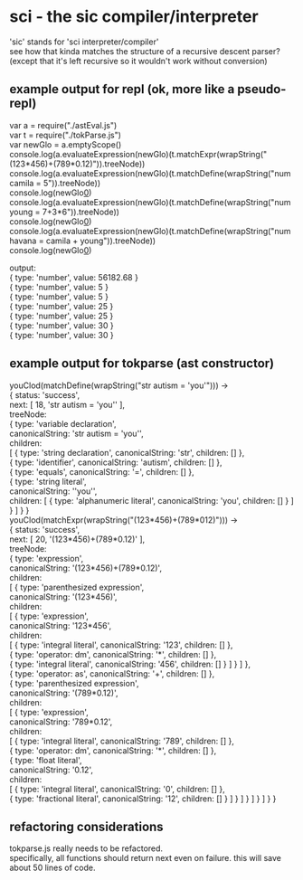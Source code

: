 # sci - the sic compiler/interpreter
'sic' stands for 'sci interpreter/compiler'  
see how that kinda matches the structure of a recursive descent parser? (except that it's left recursive so it wouldn't work without conversion)
## example output for repl (ok, more like a pseudo-repl)
var a = require("./astEval.js")  
var t = require("./tokParse.js")  
var newGlo = a.emptyScope()  
console.log(a.evaluateExpression(newGlo)(t.matchExpr(wrapString("(123\*456)+(789\*0.12)")).treeNode))  
console.log(a.evaluateExpression(newGlo)(t.matchDefine(wrapString("num camila = 5")).treeNode))  
console.log(newGlo[0]("camila"))  
console.log(a.evaluateExpression(newGlo)(t.matchDefine(wrapString("num young = 7+3\*6")).treeNode))  
console.log(newGlo[0]("young"))  
console.log(a.evaluateExpression(newGlo)(t.matchDefine(wrapString("num havana = camila + young")).treeNode))  
console.log(newGlo[0]("havana"))  
  
output:  
{ type: 'number', value: 56182.68 }  
{ type: 'number', value: 5 }  
{ type: 'number', value: 5 }  
{ type: 'number', value: 25 }  
{ type: 'number', value: 25 }  
{ type: 'number', value: 30 }  
{ type: 'number', value: 30 }
## example output for tokparse (ast constructor)
youClod(matchDefine(wrapString("str autism = 'you'"))) ->  
{ status: 'success',  
  next: [ 18, 'str autism = \'you\'' ],  
  treeNode:  
   { type: 'variable declaration',  
     canonicalString: 'str autism = \'you\'',  
     children:  
      [ { type: 'string declaration', canonicalString: 'str', children: [] },  
        { type: 'identifier', canonicalString: 'autism', children: [] },  
        { type: 'equals', canonicalString: '=', children: [] },  
        { type: 'string literal',  
          canonicalString: '\'you\'',  
          children: [ { type: 'alphanumeric literal', canonicalString: 'you', children: [] } ] } ] } }  
youClod(matchExpr(wrapString("(123\*456)+(789\*012)"))) ->  
{ status: 'success',  
  next: [ 20, '(123\*456)+(789\*0.12)' ],  
  treeNode:  
   { type: 'expression',  
     canonicalString: '(123\*456)+(789\*0.12)',  
     children:  
      [ { type: 'parenthesized expression',  
          canonicalString: '(123\*456)',  
          children:  
           [ { type: 'expression',  
               canonicalString: '123\*456',  
               children:  
                [ { type: 'integral literal', canonicalString: '123', children: [] },  
                  { type: 'operator: dm', canonicalString: '\*', children: [] },  
                  { type: 'integral literal', canonicalString: '456', children: [] } ] } ] },  
        { type: 'operator: as', canonicalString: '+', children: [] },  
        { type: 'parenthesized expression',  
          canonicalString: '(789\*0.12)',  
          children:  
           [ { type: 'expression',  
               canonicalString: '789\*0.12',  
               children:  
                [ { type: 'integral literal', canonicalString: '789', children: [] },  
                  { type: 'operator: dm', canonicalString: '\*', children: [] },  
                  { type: 'float literal',  
                    canonicalString: '0.12',  
                    children:  
                     [ { type: 'integral literal', canonicalString: '0', children: [] },  
                       { type: 'fractional literal', canonicalString: '12', children: [] } ] } ] } ] } ] } }
## refactoring considerations
tokparse.js really needs to be refactored.  
specifically, all functions should return next even on failure. this will save about 50 lines of code.
